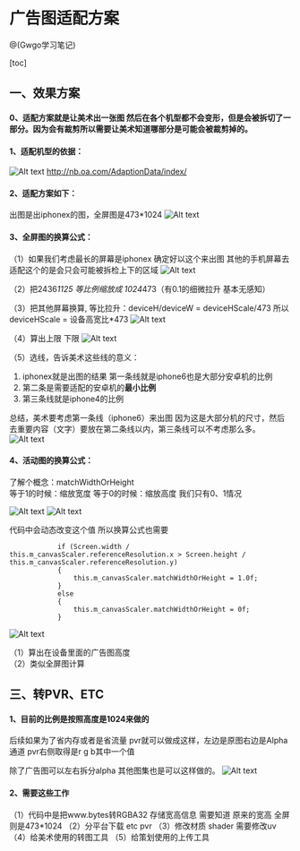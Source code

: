 # 广告图适配方案
@(Gwgo学习笔记)

[toc]



## 一、效果方案
#### 0、适配方案就是让美术出一张图 然后在各个机型都不会变形，但是会被拆切了一部分。因为会有裁剪所以需要让美术知道哪部分是可能会被裁剪掉的。

#### 1、适配机型的依据：
![Alt text](./1525588861883.png)
http://nb.oa.com/AdaptionData/index/


#### 2、适配方案如下：
出图是出iphonex的图，全屏图是473*1024
![Alt text](./1525595273245.png)



#### 3、全屏图的换算公式：

 （1）如果我们考虑最长的屏幕是iphonex  确定好以这个来出图  其他的手机屏幕去适配这个的是会只会可能被拆检上下的区域
![Alt text](./1525598195085.png)

（2）把2436*1125 等比例缩放成 1024*473（有0.1的细微拉升 基本无感知）


（3）把其他屏幕换算,
等比拉升：deviceH/deviceW = deviceHScale/473
所以deviceHScale = 设备高宽比*473
![Alt text](./1525598487988.png)

（4）算出上限 下限
![Alt text](./1525598533911.png)


（5）选线，告诉美术这些线的意义：
1. iphonex就是出图的结果 第一条线就是iphone6也是大部分安卓机的比例
2. 第二条是需要适配的安卓机的**最小比例**
3. 第三条线就是iphone4的比例

总结，美术要考虑第一条线（iphone6）来出图 因为这是大部分机的尺寸，然后去重要内容（文字）要放在第二条线以内，第三条线可以不考虑那么多。
![Alt text](./1525598656780.png)

#### 4、活动图的换算公式：
了解个概念：matchWidthOrHeight  
等于1的时候：缩放宽度
等于0的时候：缩放高度
 我们只有0、1情况

![Alt text](./1525599459607.png)
![Alt text](./1525599029998.png)

代码中会动态改变这个值 所以换算公式也需要
```
			if (Screen.width / this.m_canvasScaler.referenceResolution.x > Screen.height /             this.m_canvasScaler.referenceResolution.y)
            {
                this.m_canvasScaler.matchWidthOrHeight = 1.0f;
            }
            else
            {
                this.m_canvasScaler.matchWidthOrHeight = 0f;
            }
```

![Alt text](./1525599300970.png)

（1）算出在设备里面的广告图高度  
（2）类似全屏图计算

## 三、转PVR、ETC
#### 1、目前的比例是按照高度是1024来做的  
后续如果为了省内存或者是省流量 
pvr就可以做成这样，左边是原图右边是Alpha通道
pvr右侧取得是r g b其中一个值

除了广告图可以左右拆分alpha 其他图集也是可以这样做的。
![Alt text](./1525597015723.png)






#### 2、需要这些工作
（1）代码中是把www.bytes转RGBA32  存储宽高信息
需要知道 原来的宽高  全屏则是473*1024 
（2）分平台下载 etc pvr
（3）修改材质  shader 需要修改uv 
（4）给美术使用的转图工具
（5）给策划使用的上传工具
